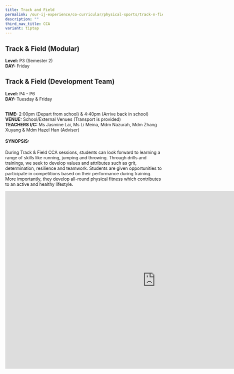```yaml
---
title: Track and Field
permalink: /our-ij-experience/co-curricular/physical-sports/track-n-field/
description: ""
third_nav_title: CCA
variant: tiptap
---
```

<h2>Track &amp; Field (Modular)</h2>
<p><strong>Level:</strong>&nbsp;P3 (Semester 2)
<br><strong>DAY:</strong>&nbsp;Friday</p>
<h2>Track &amp; Field (Development Team)</h2>
<p><strong>Level:</strong>&nbsp;P4 - P6
<br><strong>DAY: </strong>Tuesday &amp; Friday</p>
<p>
<br><strong>TIME:</strong>&nbsp;2:00pm (Depart from school) &amp; 4:40pm (Arrive
back in school)
<br><strong>VENUE:</strong>&nbsp;School/External Venues (Transport is provided)
<br><strong>TEACHERS I/C:</strong>&nbsp;Ms Jasmine Lai, Ms Li Meina, Mdm Nazurah,
Mdm Zhang Xuyang &amp; Mdm Hazel Han (Adviser)</p>
<h4>SYNOPSIS:</h4>
<p>During Track &amp; Field CCA sessions, students can look forward to learning
a range of skills like running, jumping and throwing. Through drills and
trainings, we seek to develop values and attributes such as grit, determination,
resilience and teamwork. Students are given opportunities to participate
in competitions based on their performance during training. More importantly,
they develop all-round physical fitness which contributes to an active
and healthy lifestyle.</p>
<div class="iframe-wrapper">
<iframe height="569" width="960" allowfullscreen="true" frameborder="0" src="https://docs.google.com/presentation/d/e/2PACX-1vSOIgyU5nVBbi6HTjzp2LsxQSAspozHkCCnvaa35kTpcwaF1Txgztx2BKqGDoGnJYoVwhxjCNsQIUqY/embed?start=true&amp;loop=false&amp;delayms=5000"></iframe>
</div>
<p></p>